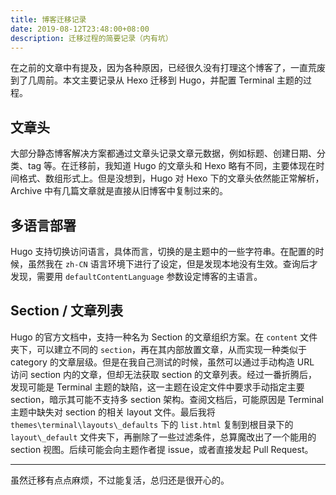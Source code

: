 ```yaml
---
title: 博客迁移记录
date: 2019-08-12T23:48:00+08:00
description: 迁移过程的简要记录（内有坑）
---
```




在之前的文章中有提及，因为各种原因，已经很久没有打理这个博客了，一直荒废到了几周前。本文主要记录从 Hexo 迁移到 Hugo，并配置 Terminal 主题的过程。

## 文章头

大部分静态博客解决方案都通过文章头记录文章元数据，例如标题、创建日期、分类、tag 等。在迁移前，我知道 Hugo 的文章头和 Hexo 略有不同，主要体现在时间格式、数组形式上。但是没想到，Hugo 对 Hexo 下的文章头依然能正常解析，Archive 中有几篇文章就是直接从旧博客中复制过来的。

## 多语言部署

Hugo 支持切换访问语言，具体而言，切换的是主题中的一些字符串。在配置的时候，虽然我在 `zh-CN` 语言环境下进行了设定，但是发现本地没有生效。查询后才发现，需要用 `defaultContentLanguage` 参数设定博客的主语言。

## Section / 文章列表

Hugo 的官方文档中，支持一种名为 Section 的文章组织方案。在 `content` 文件夹下，可以建立不同的 `section`，再在其内部放置文章，从而实现一种类似于 category 的文章层级。但是在我自己测试的时候，虽然可以通过手动构造 URL 访问 section 内的文章，但却无法获取 section 的文章列表。经过一番折腾后，发现可能是 Terminal 主题的缺陷，这一主题在设定文件中要求手动指定主要 section，暗示其可能不支持多 section 架构。查阅文档后，可能原因是 Terminal 主题中缺失对 section 的相关 layout 文件。最后我将 `themes\terminal\layouts\_defaults` 下的 `list.html` 复制到根目录下的 `layout\_default` 文件夹下，再删除了一些过滤条件，总算魔改出了一个能用的 section 视图。后续可能会向主题作者提 issue，或者直接发起 Pull Request。

---

虽然迁移有点点麻烦，不过能复活，总归还是很开心的。

